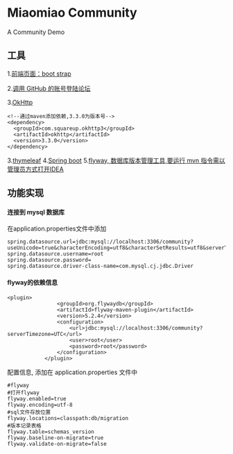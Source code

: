 # Miaomiao Community
A Community Demo

## 工具  
1.[前端页面：boot strap](https://v3.bootcss.com/components/#navbar)

2.[调用 GitHub 的账号登陆论坛](https://developer.github.com/apps/building-oauth-apps/)

3.[OkHttp](https://square.github.io/okhttp/)  
```
<!--通过maven添加依赖,3.3.0为版本号-->
<dependency>
  <groupId>com.squareup.okhttp3</groupId>
  <artifactId>okhttp</artifactId>
  <version>3.3.0</version>
</dependency>
```
3.[thymeleaf](https://www.jianshu.com/p/5bbac20348ec)
4.[Spring boot](https://spring.io/guides/gs/spring-boot/)
5.[flyway, 数据库版本管理工具,要运行 mvn 指令需以管理员方式打开IDEA](https://flywaydb.org/getstarted/firststeps/maven)

## 功能实现
#### 连接到 mysql 数据库
在application.properties文件中添加
```
spring.datasource.url=jdbc:mysql://localhost:3306/community?useUnicode=true&characterEncoding=utf8&characterSetResults=utf8&serverTimezone=GMT
spring.datasource.username=root
spring.datasource.password=
spring.datasource.driver-class-name=com.mysql.cj.jdbc.Driver
```
#### flyway的依赖信息
```
<plugin>
				<groupId>org.flywaydb</groupId>
				<artifactId>flyway-maven-plugin</artifactId>
				<version>5.2.4</version>
				<configuration>
					<url>jdbc:mysql://localhost:3306/community?serverTimezone=UTC</url>
					<user>root</user>
					<password>root</password>
				</configuration>
			</plugin>
```
配置信息, 添加在 application.properties 文件中
```
#flyway
#打开flyway
flyway.enabled=true
flyway.encoding=utf-8
#sql文件存放位置
flyway.locations=classpath:db/migration
#版本记录表格
flyway.table=schemas_version
flyway.baseline-on-migrate=true
flyway.validate-on-migrate=false
```

